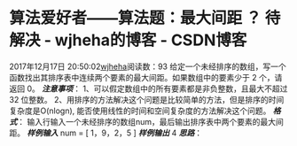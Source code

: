 # 算法爱好者——算法题：最大间距 ？ 待解决 - wjheha的博客 - CSDN博客
2017年12月17日 20:50:02[wjheha](https://me.csdn.net/wjheha)阅读数：93
给定一个未经排序的数组，写一个函数找出其排序表中连续两个要素的最大间距。如果数组中的要素少于 2 个，请返回 0。
***注意事项***： 
1、可以假定数组中的所有要素都是非负整数，且最大不超过 32 位整数。 
2、用排序的方法解决这个问题是比较简单的方法，但是排序的时间复杂度是O(nlogn), 能否使用线性的时间和空间复杂度的方法解决这个问题。
***格式***：
输入行输入一个未经排序的数组num，最后输出排序表中两个要素的最大间距。
***样例输入***
num =  [ 1，9，2，5 ]
***样例输出***
4
***思路***：
